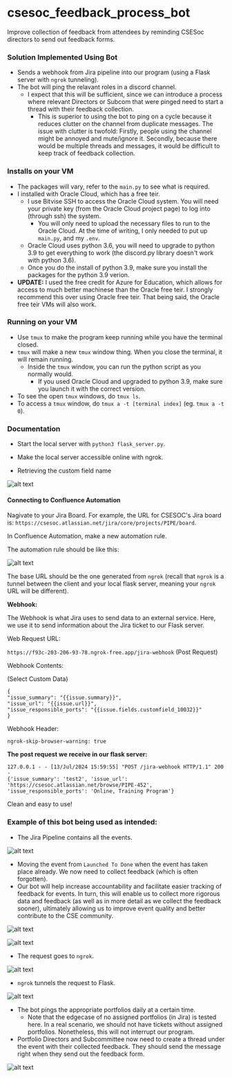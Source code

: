 # csesoc_feedback_process_bot
Improve collection of feedback from attendees by reminding CSESoc directors to send out feedback forms.

### Solution Implemented Using Bot
- Sends a webhook from Jira pipeline into our program (using a Flask server with `ngrok` tunneling).
- The bot will ping the relavant roles in a discord channel.
    - I expect that this will be sufficient, since we can introduce a process where relevant Directors or Subcom that were pinged need to start a thread with their feedback collection.
        - This is superior to using the bot to ping on a cycle because it reduces clutter on the channel from duplicate messages. The issue with clutter is twofold: Firstly, people using the channel might be annoyed and mute/ignore it. Secondly, because there would be multiple threads and messages, it would be difficult to keep track of feedback collection.

### Installs on your VM

- The packages will vary, refer to the `main.py` to see what is required.
- I installed with Oracle Cloud, which has a free teir. 
    - I use Bitvise SSH to access the Oracle Cloud system. You will need your private key (from the Oracle Cloud project page) to log into (through ssh) the system.
        - You will only need to upload the necessary files to run to the Oracle Cloud. At the time of writing, I only needed to put up `main.py`, and my `.env`.
    - Oracle Cloud uses python 3.6, you will need to upgrade to python 3.9 to get everything to work (the discord.py library doesn't work with python 3.6).
    - Once you do the install of python 3.9, make sure you install the packages for the python 3.9 verion.
- **UPDATE:** I used the free credit for Azure for Education, which allows for access to much better machinese than the Oracle free teir. I strongly recommend this over using Oracle free teir. That being said, the Oracle free teir VMs will also work. 

### Running on your VM

- Use `tmux` to make the program keep running while you have the terminal closed.
- `tmux` will make a new `tmux` window thing. When you close the terminal, it will remain running.
    - Inside the `tmux` window, you can run the python script as you normally would. 
        - If you used Oracle Cloud and upgraded to python 3.9, make sure you launch it with the correct version.
- To see the open `tmux` windows, do `tmux ls`. 
- To access a `tmux` window, do `tmux a -t [terminal index]` (eg. `tmux a -t 0`).

### Documentation

- Start the local server with `python3 flask_server.py`.
- Make the local server accessible online with ngrok.

- Retrieving the custom field name

![alt text](documentation_images/retrieve_custom_field_name.png)

#### Connecting to Confluence Automation

Nagivate to your Jira Board. For example, the URL for CSESOC's Jira board is: `https://csesoc.atlassian.net/jira/core/projects/PIPE/board`.

In Confluence Automation, make a new automation rule.

The automation rule should be like this:

![alt text](documentation_images/jira_pipeline_automation.png)

The base URL should be the one generated from `ngrok` (recall that `ngrok` is a tunnel between the client and your local flask server, meaning your `ngrok` URL will be different).

**Webhook:** 

The Webhook is what Jira uses to send data to an external service. Here, we use it to send information about the Jira ticket to our Flask server.

Web Request URL:

`https://f93c-203-206-93-78.ngrok-free.app/jira-webhook` (Post Request)

Webhook Contents:

(Select Custom Data)
```
{
"issue_summary": "{{issue.summary}}",
"issue_url": "{{issue.url}}",
"issue_responsible_ports": "{{issue.fields.customfield_10032}}"
}
```

Webhook Header:

```
ngrok-skip-browser-warning: true
```

**The post request we receive in our flask server:**

```
127.0.0.1 - - [13/Jul/2024 15:59:55] "POST /jira-webhook HTTP/1.1" 200 -
{'issue_summary': 'test2', 'issue_url': 'https://csesoc.atlassian.net/browse/PIPE-452', 'issue_responsible_ports': 'Online, Training Program'}
```

Clean and easy to use!

### Example of this bot being used as intended:

- The Jira Pipeline contains all the events.

![alt text](documentation_images/image-1.png)

- Moving the event from `Launched To Done` when the event has taken place already. We now need to collect feedback (which is often forgotten). 
- Our bot will help increase accountability and facilitate easier tracking of feedback for events. In turn, this will enable us to collect more rigorous data and feedback (as well as in more detail as we collect the feedback sooner), ultimately allowing us to improve event quality and better contribute to the CSE community.

![alt text](documentation_images/image-2.png)

![alt text](documentation_images/image-3.png)

- The request goes to `ngrok`.

![alt text](documentation_images/image-5.png)

- `ngrok` tunnels the request to Flask.

![alt text](documentation_images/image-4.png)

- The bot pings the appropriate portfolios daily at a certain time.
    - Note that the edgecase of no assigned portfolios (in Jira) is tested here. In a real scenario, we should not have tickets without assigned portfolios. Nonetheless, this will not interrupt our program.
- Portfolio Directors and Subcommittee now need to create a thread under the event with their collected feedback. They should send the message right when they send out the feedback form.

![alt text](documentation_images/image.png)